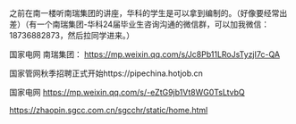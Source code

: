 之前在南一楼听南瑞集团的讲座，华科的学生是可以拿到编制的。（好像要经常出差）（有一个南瑞集团-华科24届毕业生咨询沟通的微信群，可以加我微信：18736882873，然后拉同学进来。）


国家电网 南瑞集团： https://mp.weixin.qq.com/s/Jc8Pb11LRoJsTyzjI7c-QA

国家管网秋季招聘正式开始https://pipechina.hotjob.cn

国家电网  https://mp.weixin.qq.com/s/-eZtG9jb1Vt8WG0TsLtvbQ

https://zhaopin.sgcc.com.cn/sgcchr/static/home.html











